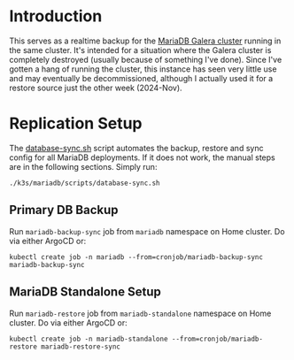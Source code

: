 # Introduction
This serves as a realtime backup for the [MariaDB Galera cluster](/mariadb-galera) running in the same cluster. It's intended for a situation where the Galera cluster is completely destroyed (usually because of something I've done). Since I've gotten a hang of running the cluster, this instance has seen very little use and may eventually be decommissioned, although I actually used it for a restore source just the other week (2024-Nov).

# Replication Setup
The [database-sync.sh](/mariadb/scripts/database-sync.sh) script automates the backup, restore and sync config for all MariaDB deployments. If it does not work, the manual steps are in the following sections. Simply run:
```
./k3s/mariadb/scripts/database-sync.sh
```
## Primary DB Backup
Run `mariadb-backup-sync` job from `mariadb` namespace on Home cluster. Do via either ArgoCD or:
```
kubectl create job -n mariadb --from=cronjob/mariadb-backup-sync mariadb-backup-sync
```

## MariaDB Standalone Setup
Run `mariadb-restore` job from `mariadb-standalone` namespace on Home cluster. Do via either ArgoCD or:
```
kubectl create job -n mariadb-standalone --from=cronjob/mariadb-restore mariadb-restore-sync
```